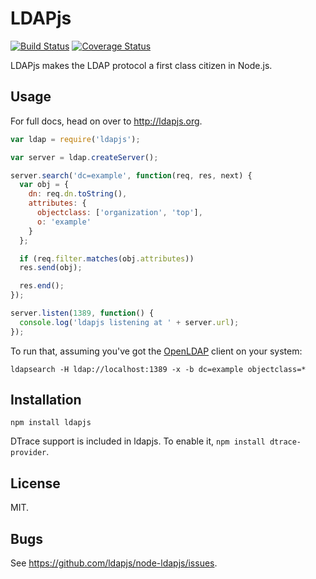 # LDAPjs

[![Build Status](https://github.com/ldapjs/node-ldapjs/workflows/Lint%20And%20Test/badge.svg)](https://github.com/ldapjs/node-ldapjs/actions)
[![Coverage Status](https://coveralls.io/repos/github/ldapjs/node-ldapjs/badge.svg)](https://coveralls.io/github/ldapjs/node-ldapjs/)

LDAPjs makes the LDAP protocol a first class citizen in Node.js.

## Usage

For full docs, head on over to <http://ldapjs.org>.

```javascript
var ldap = require('ldapjs');

var server = ldap.createServer();

server.search('dc=example', function(req, res, next) {
  var obj = {
    dn: req.dn.toString(),
    attributes: {
      objectclass: ['organization', 'top'],
      o: 'example'
    }
  };

  if (req.filter.matches(obj.attributes))
  res.send(obj);

  res.end();
});

server.listen(1389, function() {
  console.log('ldapjs listening at ' + server.url);
});
```

To run that, assuming you've got the [OpenLDAP](http://www.openldap.org/)
client on your system:

    ldapsearch -H ldap://localhost:1389 -x -b dc=example objectclass=*

## Installation

    npm install ldapjs

DTrace support is included in ldapjs. To enable it, `npm install dtrace-provider`.

## License

MIT.

## Bugs

See <https://github.com/ldapjs/node-ldapjs/issues>.
